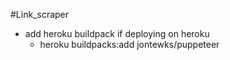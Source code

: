 #Link_scraper

- add heroku buildpack if deploying on heroku
  - heroku buildpacks:add jontewks/puppeteer
